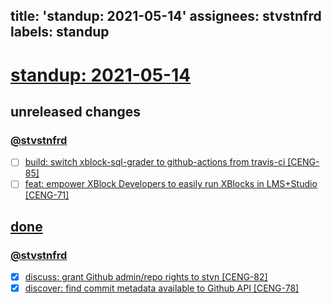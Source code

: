 title: 'standup: 2021-05-14'
assignees: stvstnfrd
labels: standup
---
# [standup: 2021-05-14](https://github.com/stvstnfrd/openedx-meta-meta/issues?q=is%3Aissue+sort%3Aupdated-desc)

## unreleased changes

### [@stvstnfrd](https://github.com/stvstnfrd/openedx-meta/issues/assigned/stvstnfrd)

- [ ] [build: switch xblock-sql-grader to github-actions from travis-ci [CENG-85]](https://github.com/stvstnfrd/openedx-meta/issues/144)
- [ ] [feat: empower XBlock Developers to easily run XBlocks in LMS+Studio [CENG-71]](https://github.com/stvstnfrd/openedx-meta/issues/117)

## [done](https://github.com/stvstnfrd/openedx-meta/projects/3#column-14068709)

### [@stvstnfrd](https://github.com/stvstnfrd/openedx-meta/issues/assigned/stvstnfrd)

- [x] [discuss: grant Github admin/repo rights to stvn [CENG-82]](https://github.com/stvstnfrd/openedx-meta/issues/142)
- [x] [discover: find commit metadata available to Github API [CENG-78]](https://github.com/stvstnfrd/openedx-meta/issues/140)
